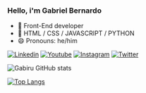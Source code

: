 ### Hello, i'm Gabriel Bernardo

- 🔭 Front-End developer
- 🌱 HTML / CSS / JAVASCRIPT / PYTHON
- 😄 Pronouns: he/him

[![Linkedin](https://img.shields.io/badge/LinkedIn-0077B5?style=for-the-badge&logo=linkedin&logoColor=white)](https://www.linkedin.com/in/gabriel-bernardo-dos-reis-84205822b/)
[![Youtube](https://img.shields.io/badge/YouTube-FF0000?style=for-the-badge&logo=youtube&logoColor=white)](https://www.youtube.com/channel/UCxiEetyrr8BQ-sX0W-6FiqA)
[![Instagram](https://img.shields.io/badge/Instagram-E4405F?style=for-the-badge&logo=instagram&logoColor=white)](https://www.instagram.com/gabriel.berreis/)
[![Twitter](https://img.shields.io/badge/Twitter-1DA1F2?style=for-the-badge&logo=twitter&logoColor=white)](https://twitter.com/Gabriel48091382)

![Gabiru GitHub stats](https://github-readme-stats.vercel.app/api?username=gabiruexe&show_icons=true&theme=chartreuse-dark)

[![Top Langs](https://github-readme-stats.vercel.app/api/top-langs/?username=gabiruexe&layout=compact&theme=chartreuse-dark)](https://github.com/anuraghazra/github-readme-stats)



